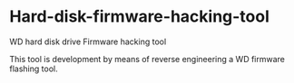 # Hard-disk-firmware-hacking-tool
WD hard disk drive Firmware hacking tool

This tool is development by means of reverse engineering a WD firmware flashing tool.
